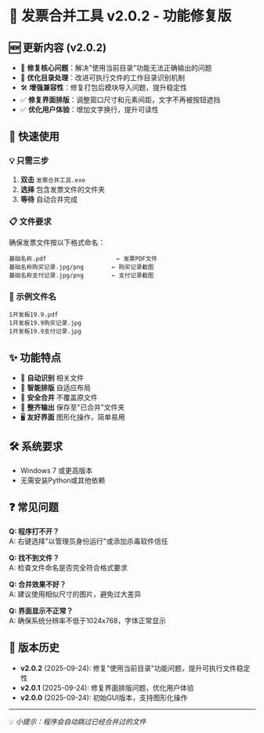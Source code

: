 # 📄 发票合并工具 v2.0.2 - 功能修复版

## 🆕 更新内容 (v2.0.2)
- 🔧 **修复核心问题**：解决"使用当前目录"功能无法正确输出的问题
- 📂 **优化目录处理**：改进可执行文件的工作目录识别机制
- 🛠️ **增强兼容性**：修复打包后模块导入问题，提升稳定性
- ✅ **修复界面排版**：调整窗口尺寸和元素间距，文字不再被按钮遮挡
- ✅ **优化用户体验**：增加文字换行，提升可读性

## 🚀 快速使用

### 💡 只需三步

1. **双击** `发票合并工具.exe`
2. **选择** 包含发票文件的文件夹  
3. **等待** 自动合并完成

### 📋 文件要求
确保发票文件按以下格式命名：

```
基础名称.pdf                    ← 发票PDF文件
基础名称购买记录.jpg/png        ← 购买记录截图  
基础名称支付记录.jpg/png        ← 支付记录截图
```

### 📁 示例文件名
```
1开发板19.9.pdf
1开发板19.9购买记录.jpg
1开发板19.9支付记录.jpg
```

## ✨ 功能特点
- 🎯 **自动识别** 相关文件
- 🔄 **智能排版** 自适应布局  
- 💾 **安全合并** 不覆盖原文件
- 📂 **整齐输出** 保存至"已合并"文件夹
- 🖥️ **友好界面** 图形化操作，简单易用

## 🛠️ 系统要求

- Windows 7 或更高版本
- 无需安装Python或其他依赖

## ❓ 常见问题

**Q: 程序打不开？**  
A: 右键选择"以管理员身份运行"或添加杀毒软件信任

**Q: 找不到文件？**  
A: 检查文件命名是否完全符合格式要求

**Q: 合并效果不好？**  
A: 建议使用相似尺寸的图片，避免过大差异

**Q: 界面显示不正常？**  
A: 确保系统分辨率不低于1024x768，字体正常显示

## 🔄 版本历史

- **v2.0.2** (2025-09-24): 修复"使用当前目录"功能问题，提升可执行文件稳定性
- **v2.0.1** (2025-09-24): 修复界面排版问题，优化用户体验
- **v2.0.0** (2025-09-24): 初始GUI版本，支持图形化操作

---
💡 *小提示：程序会自动跳过已经合并过的文件*